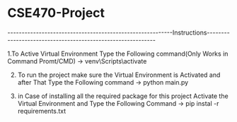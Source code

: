 # CSE470-Project

----------------------------------------------------------Instructions------------------------------------------------------------

1.To Active Virtual Environment Type the Following command(Only Works in Command Promt/CMD)
-> venv\Scripts\activate

2. To run the project make sure the Virtual Environment is Activated and after That Type the Following command
-> python main.py

3. in Case of installing all the required package for this project Activate the Virtual Environment and 
   Type the Following Command
-> pip instal -r requirements.txt
